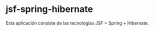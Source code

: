 jsf-spring-hibernate
====================

Esta aplicación consiste de las tecnologías JSF + Spring + Hibernate.
